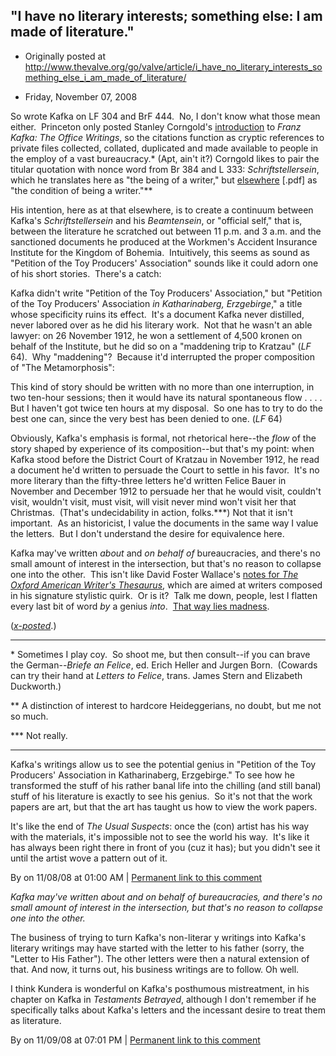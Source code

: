 ## "I have no literary interests; something else: I am made of literature."

 * Originally posted at http://www.thevalve.org/go/valve/article/i_have_no_literary_interests_something_else_i_am_made_of_literature/

* Friday, November 07, 2008 

So wrote Kafka on LF 304 and BrF 444.  No, I don't know what those mean either.  Princeton only posted Stanley Corngold's [introduction](http://press.princeton.edu/chapters/s8791.html) to _Franz Kafka: The Office Writings_, so the citations function as cryptic references to private files collected, collated, duplicated and made available to people in the employ of a vast bureaucracy.\*  (Apt, ain't it?)  Corngold likes to pair the titular quotation with nonce word from Br 384 and L 333: _Schriftstellersein_, which he translates here as "the being of a writer," but [elsewhere](http://www.mitpressjournals.org/doi/pdf/10.1162/daed.2007.136.2.79?cookieSet=1) [.pdf] as "the condition of being a writer."\*\*  

His intention, here as at that elsewhere, is to create a continuum between Kafka's _Schriftstellersein_ and his _Beamtensein_, or "official self," that is, between the literature he scratched out between 11 p.m. and 3 a.m. and the sanctioned documents he produced at the Workmen's Accident Insurance Institute for the Kingdom of Bohemia.  Intuitively, this seems as sound as "Petition of the Toy Producers' Association" sounds like it could adorn one of his short stories.  There's a catch: 

Kafka didn't write "Petition of the Toy Producers' Association," but "Petition of the Toy Producers' Association _in Katharinaberg, Erzgebirge_," a title whose specificity ruins its effect.  It's a document Kafka never distilled, never labored over as he did his literary work.  Not that he wasn't an able lawyer: on 26 November 1912, he won a settlement of 4,500 kronen on behalf of the Institute, but he did so on a "maddening trip to Kratzau" (_LF_ 64).  Why "maddening"?  Because it'd interrupted the proper composition of "The Metamorphosis":

This kind of story should be written with no more than one interruption, in two ten-hour sessions; then it would have its natural spontaneous flow . . . . But I haven't got twice ten hours at my disposal.  So one has to try to do the best one can, since the very best has been denied to one. (_LF_ 64)

Obviously, Kafka's emphasis is formal, not rhetorical here--the _flow_ of the story shaped by experience of its composition--but that's my point: when Kafka stood before the District Court of Kratzau in November 1912, he read a document he'd written to persuade the Court to settle in his favor.  It's no more literary than the fifty-three letters he'd written Felice Bauer in November and December 1912 to persuade her that he would visit, couldn't visit, wouldn't visit, must visit, will visit never mind won't visit her that Christmas.  (That's undecidability in action, folks.\*\*\*)  Not that it isn't important.  As an historicist, I value the documents in the same way I value the letters.  But I don't understand the desire for equivalence here.  

Kafka may've written _about_ and _on behalf of_ bureaucracies, and there's no small amount of interest in the intersection, but that's no reason to collapse one into the other.  This isn't like David Foster Wallace's [notes for _The Oxford American Writer's Thesaurus_](http://blog.oup.com/2008/11/writers-thesaurus/), which are aimed at writers composed in his signature stylistic quirk.  Or is it?  Talk me down, people, lest I flatten every last bit of word _by_ a genius _into_.  [That way lies madness](http://orwelldiaries.wordpress.com/2008/11/04/41138/).

([_x-posted_](http://acephalous.typepad.com/acephalous/2008/11/i-have-no-liter.html).)

* * *

\* Sometimes I play coy.  So shoot me, but then consult--if you can brave the German--_Briefe an Felice_, ed. Erich Heller and Jurgen Born.  (Cowards can try their hand at _Letters to Felice_, trans. James Stern and Elizabeth Duckworth.)

\*\* A distinction of interest to hardcore Heideggerians, no doubt, but me not so much.

\*\*\* Not really.

---

Kafka's writings allow us to see the potential genius in "Petition of the Toy Producers' Association in Katharinaberg, Erzgebirge."  To see how he transformed the stuff of his rather banal life into the chilling (and still banal) stuff of his literature is exactly to see his genius.  So it's not that the work papers are art, but that the art has taught us how to view the work papers.

It's like the end of *The Usual Suspects*: once the (con) artist has his way with the materials, it's impossible not to see the world his way.  It's like it has always been right there in front of you (cuz it has); but you didn't see it until the artist wove a pattern out of it.

By  on 11/08/08 at 01:00 AM | [Permanent link to this comment](http://www.thevalve.org/go/valve/article/i_have_no_literary_interests_something_else_i_am_made_of_literature/#22968)
[]()

_Kafka may've written about and on behalf of bureaucracies, and there's no small amount of interest in the intersection, but that's no reason to collapse one into the other._

The business of trying to turn Kafka's non-literar y writings into Kafka's literary writings may have started with the letter to his father (sorry, the "Letter to His Father"). The other letters were then a natural extension of that. And now, it turns out, his business writings are to follow. Oh well.

I think Kundera is wonderful on Kafka's posthumous mistreatment, in his chapter on Kafka in _Testaments Betrayed_, although I don't remember if he specifically talks about Kafka's letters and the incessant desire to treat them as literature.

By  on 11/09/08 at 07:01 PM | [Permanent link to this comment](http://www.thevalve.org/go/valve/article/i_have_no_literary_interests_something_else_i_am_made_of_literature/#22988)

